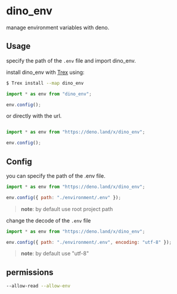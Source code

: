 # dino_env

manage environment variables with deno.

## Usage
specify the path of the `.env` file and import dino_env.

install dino_env with [Trex](https://deno.land/x/trex) using:

``` sh
$ Trex install --map dino_env
```

``` javascript
import * as env from "dino_env";

env.config();
```

or directly with the url.

``` javascript

import * as env from "https://deno.land/x/dino_env";

env.config();

```

## Config

you can specify the path of the .env file.


``` javascript
import * as env from "https://deno.land/x/dino_env";

env.config({ path: "./environment/.env" });

```
> **note**: by default use root project path


change the decode of the `.env` file

``` javascript
import * as env from "https://deno.land/x/dino_env";

env.config({ path: "./environment/.env", encoding: "utf-8" });

```
> **note**: by default use "utf-8"

## permissions

``` sh
--allow-read --allow-env
```